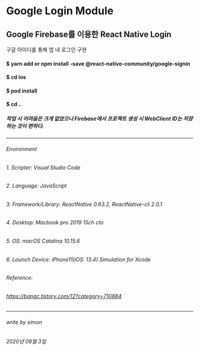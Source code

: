 Google Login Module
===================


Google Firebase를 이용한 React Native Login
-----------------------------------------


구글 아이디를 통해 앱 내 로그인 구현

#### $ yarn add or npm install -save @react-native-community/google-signin
#### $ cd ios 
#### $ pod install 
#### $ cd ..

##### 작업 시 어려움은 크게 없었으나 Firebase에서 프로젝트 생성 시 WebClient ID는 저장하는 것이 편하다. 


-------------------------------------------------


###### Environment

###### 1. Scripter: Visual Studio Code
###### 2. Language: JavaScript
###### 3. Framework/Library: ReactNative 0.63.2, ReactNative-cli 2.0.1
###### 4. Desktop: Macbook pro 2019 15ch cto
###### 5. OS: macOS Catalina 10.15.6
###### 6. Launch Device: iPhone11(iOS: 13.4) Simulation for Xcode

###### Reference: 
###### <https://bangc.tistory.com/12?category=710884>


---------------------------------------------------

###### write by simon

###### 2020년 09월 3일


